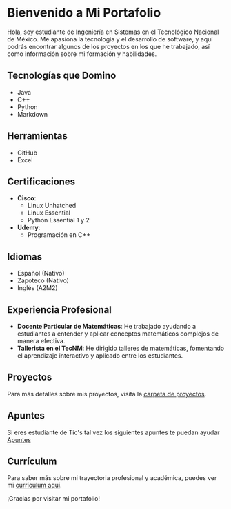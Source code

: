 # Bienvenido a Mi Portafolio

Hola, soy estudiante de Ingeniería en Sistemas en el Tecnológico Nacional de México. Me apasiona la tecnología y el desarrollo de software, y aquí podrás encontrar algunos de los proyectos en los que he trabajado, así como información sobre mi formación y habilidades.

## Tecnologías que Domino
- Java
- C++
- Python
- Markdown

## Herramientas
- GitHub
- Excel

## Certificaciones
- **Cisco**:
  - Linux Unhatched
  - Linux Essential
  - Python Essential 1 y 2
- **Udemy**:
  - Programación en C++

## Idiomas
- Español (Nativo)
- Zapoteco (Nativo)
- Inglés (A2M2)

## Experiencia Profesional
- **Docente Particular de Matemáticas**: He trabajado ayudando a estudiantes a entender y aplicar conceptos matemáticos complejos de manera efectiva.
- **Tallerista en el TecNM**: He dirigido talleres de matemáticas, fomentando el aprendizaje interactivo y aplicado entre los estudiantes.

## Proyectos
Para más detalles sobre mis proyectos, visita la [carpeta de proyectos](/Proyectos/Proyectos).

## Apuntes
Si eres estudiante de Tic's tal vez los siguientes apuntes te puedan ayudar [Apuntes](/Apuntes/Apuntes.md)


## Currículum
Para saber más sobre mi trayectoria profesional y académica, puedes ver mi [currículum aquí](/Currículum/index).

¡Gracias por visitar mi portafolio!

